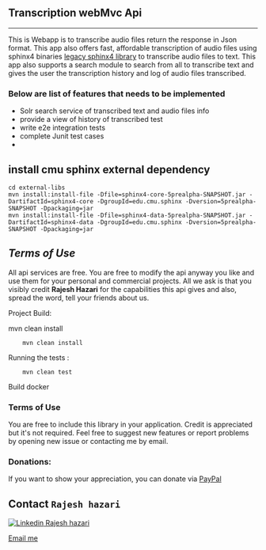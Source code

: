 ## Transcription webMvc Api

---

This is Webapp is to transcribe audio files return the response in Json format.
This app also offers fast, affordable transcription of audio files using sphinx4 binaries [legacy sphinx4 library](https://github.com/cmusphinx/sphinx4) to transcribe audio files to text.
This app also supports a search module to search from all to transcribe text and gives the user the transcription history and log of audio
files transcribed.

### Below are list of features that needs to be implemented
* Solr search service of transcribed text and audio files info
* provide a view of history of transcribed test
* write e2e integration tests
* complete Junit test cases
*  

## install cmu sphinx external dependency
    cd external-libs
    mvn install:install-file -Dfile=sphinx4-core-5prealpha-SNAPSHOT.jar -DartifactId=sphinx4-core -DgroupId=edu.cmu.sphinx -Dversion=5prealpha-SNAPSHOT -Dpackaging=jar
    mvn install:install-file -Dfile=sphinx4-data-5prealpha-SNAPSHOT.jar -DartifactId=sphinx4-data -DgroupId=edu.cmu.sphinx -Dversion=5prealpha-SNAPSHOT -Dpackaging=jar



## **_Terms of Use_**

All api services are free. You are free to modify the api anyway you like and use them for your personal and commercial projects. 
All we ask is that you visibly credit **Rajesh Hazari** for the capabilities this api gives and also, spread the word, tell your friends about us.

 
Project Build: 

mvn clean install
    
        mvn clean install

Running the tests :
        
        mvn clean test 

Build docker 


### Terms of Use
You are free to include this library in your application. 
Credit is appreciated but it's not required.
Feel free to suggest new features or report problems by opening new issue or contacting me by email.

### Donations:

If you want to show your appreciation, you can donate via [PayPal](paypal.me/rhhazar)


## Contact `Rajesh hazari`

[ ![Linkedin](https://i.stack.imgur.com/gVE0j.png)  Rajesh hazari ](https://www.linkedin.com/in/rajesh-hazari-a4b08415/)

[Email me](mailto:rajeshhazari@gmail.com) 